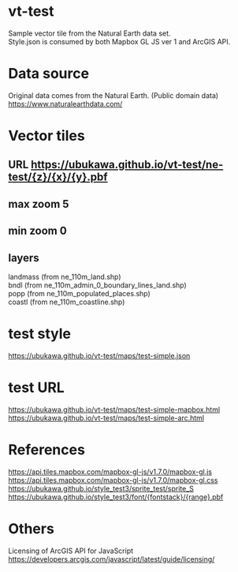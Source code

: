 # vt-test
Sample vector tile from the Natural Earth data set.  
Style.json is consumed by both Mapbox GL JS ver 1 and ArcGIS API.  

# Data source  
Original data comes from the Natural Earth. (Public domain data) 
https://www.naturalearthdata.com/   

# Vector tiles
## URL https://ubukawa.github.io/vt-test/ne-test/{z}/{x}/{y}.pbf  
## max zoom 5  
## min zoom 0
## layers  
landmass (from ne_110m_land.shp)  
bndl (from ne_110m_admin_0_boundary_lines_land.shp)  
popp (from ne_110m_populated_places.shp)  
coastl (from ne_110m_coastline.shp)    

# test style  
https://ubukawa.github.io/vt-test/maps/test-simple.json  

# test URL  
https://ubukawa.github.io/vt-test/maps/test-simple-mapbox.html  
https://ubukawa.github.io/vt-test/maps/test-simple-arc.html  
  

# References  
https://api.tiles.mapbox.com/mapbox-gl-js/v1.7.0/mapbox-gl.js  
https://api.tiles.mapbox.com/mapbox-gl-js/v1.7.0/mapbox-gl.css  
https://ubukawa.github.io/style_test3/sprite_test/sprite_S  
https://ubukawa.github.io/style_test3/font/{fontstack}/{range}.pbf  

# Others  
Licensing of ArcGIS API for JavaScript
https://developers.arcgis.com/javascript/latest/guide/licensing/
